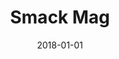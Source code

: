 ---
layout: site
title: "Smack Mag"
date: 2018-01-01
categories: [community]
version: 5.1.2
major: 5
minor: 1
patch: 2
slug: smack-mag
link: https://smackmag.com/
submitter: lpolepeddi
permalink: /sites/:slug
---